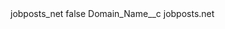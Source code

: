 <?xml version="1.0" encoding="UTF-8"?>
<CustomMetadata xmlns="http://soap.sforce.com/2006/04/metadata" xmlns:xsi="http://www.w3.org/2001/XMLSchema-instance" xmlns:xsd="http://www.w3.org/2001/XMLSchema">
    <label>jobposts_net</label>
    <protected>false</protected>
    <values>
        <field>Domain_Name__c</field>
        <value xsi:type="xsd:string">jobposts.net</value>
    </values>
</CustomMetadata>
